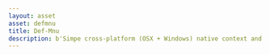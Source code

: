 ```yaml
---
layout: asset
asset: defmnu
title: Def-Mnu
description: b'Simpe cross-platform (OSX + Windows) native context and app menu library.'
---
```

